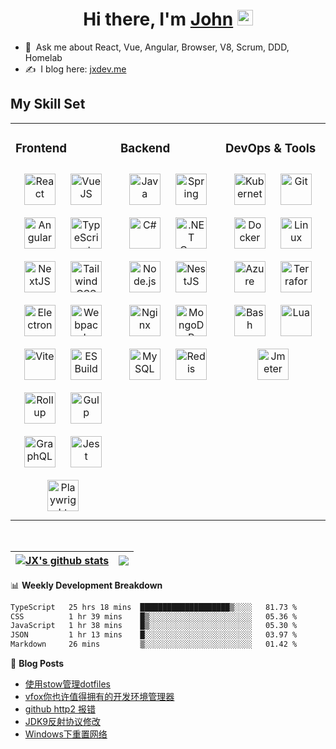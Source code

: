 <div align="center">
   <h1>Hi there, I'm <a href="https://www.linkedin.com/in/john-x-b26a9b251/">John</a> <img src="https://media.giphy.com/media/hvRJCLFzcasrR4ia7z/giphy.gif" width="25px"> </h1>
</div>

- 💬 &nbsp;Ask me about React, Vue, Angular, Browser, V8, Scrum, DDD, Homelab
- ✍️ &nbsp;I blog here: [jxdev.me](https://www.jxdev.me/)
<!-- - 📫 &nbsp;How to reach me: [LinkedIn](https://www.linkedin.com/in/john-x-b26a9b251/) -->
<!-- - 🔭 &nbsp;I’m currently working on [Ploger](https://www.github-trends.dev/) & [GitHub Ranking](https://www.github-ranking.dev/) -->

## My Skill Set

<!-- svg found: https://www.svgrepo.com/ -->

<table>
   <tr>
   
   <td valign="top" width="33%">

### Frontend
<div align="center">
   <img style="margin: 10px" src="https://profilinator.rishav.dev/skills-assets/react-original-wordmark.svg" alt="React" height="50" />
   <img style="margin: 10px" src="https://profilinator.rishav.dev/skills-assets/vuejs-original-wordmark.svg" alt="VueJS" height="50" />
   <img style="margin: 10px" src="https://profilinator.rishav.dev/skills-assets/angularjs-original.svg" alt="Angular" height="50" />
   <img style="margin: 10px" src="https://profilinator.rishav.dev/skills-assets/typescript-original.svg" alt="TypeScript" height="50" />
   <img style="margin: 10px" src="https://profilinator.rishav.dev/skills-assets/nextjs.png" alt="NextJS" height="50" />
   <img style="margin: 10px" src="https://profilinator.rishav.dev/skills-assets/tailwindcss.svg" alt="TailwindCSS" height="50" />
   <img style="margin: 10px" src="https://profilinator.rishav.dev/skills-assets/electron-original.svg" alt="Electron" height="50" />
   <img style="margin: 10px" src="https://profilinator.rishav.dev/skills-assets/webpack-original.svg" alt="Webpack" height="50" />
   <img style="margin: 10px" src="https://www.svgrepo.com/show/374167/vite.svg" alt="Vite" height="50" />
   <img style="margin: 10px" src="https://www.svgrepo.com/show/353710/esbuild.svg" alt="ESBuild" height="50" />
   <img style="margin: 10px" src="https://www.svgrepo.com/show/439305/rollup.svg" alt="Rollup" height="50" />
   <img style="margin: 10px" src="https://profilinator.rishav.dev/skills-assets/gulp-plain.svg" alt="Gulp" height="50" />
   <img style="margin: 10px" src="https://profilinator.rishav.dev/skills-assets/graphql.png" alt="GraphQL" height="50" />
   <img style="margin: 10px" src="https://profilinator.rishav.dev/skills-assets/jest.svg" alt="Jest" height="50" />
   <img style="margin: 10px" src="https://playwright.dev/img/playwright-logo.svg" alt="Playwright" height="50" />
</div>

   </td>
   
   <td valign="top" width="33%">

### Backend
<div align="center">
<img style="margin: 10px" src="https://profilinator.rishav.dev/skills-assets/java-original-wordmark.svg" alt="Java" height="50" />
<img style="margin: 10px" src="https://profilinator.rishav.dev/skills-assets/springio-icon.svg" alt="Spring" height="50" />
<img style="margin: 10px" src="https://profilinator.rishav.dev/skills-assets/csharp-original.svg" alt="C#" height="50" />
<img style="margin: 10px" src="https://profilinator.rishav.dev/skills-assets/dotnetcore.png" alt=".NET Core" height="50" />
<img style="margin: 10px" src="https://profilinator.rishav.dev/skills-assets/nodejs-original-wordmark.svg" alt="Node.js" height="50" />
<img style="margin: 10px" src="https://profilinator.rishav.dev/skills-assets/nestjs.svg" alt="NestJS" height="50" />
<img style="margin: 10px" src="https://profilinator.rishav.dev/skills-assets/nginx-original.svg" alt="Nginx" height="50" />
<img style="margin: 10px" src="https://profilinator.rishav.dev/skills-assets/mongodb-original-wordmark.svg" alt="MongoDB" height="50" />
<img style="margin: 10px" src="https://profilinator.rishav.dev/skills-assets/mysql-original-wordmark.svg" alt="MySQL" height="50" />
<img style="margin: 10px" src="https://profilinator.rishav.dev/skills-assets/redis-original-wordmark.svg" alt="Redis" height="50" />
</div>

   </td>
   
   <td valign="top" width="33%">

### DevOps & Tools
<div align="center">
<img style="margin: 10px" src="https://profilinator.rishav.dev/skills-assets/kubernetes-icon.svg" alt="Kubernetes" height="50" />
<img style="margin: 10px" src="https://profilinator.rishav.dev/skills-assets/git-scm-icon.svg" alt="Git" height="50" />
<img style="margin: 10px" src="https://profilinator.rishav.dev/skills-assets/docker-original-wordmark.svg" alt="Docker" height="50" />
<img style="margin: 10px" src="https://profilinator.rishav.dev/skills-assets/linux-original.svg" alt="Linux" height="50" />
<img style="margin: 10px" src="https://profilinator.rishav.dev/skills-assets/microsoft_azure-icon.svg" alt="Azure" height="50" />
<img style="margin: 10px" src="https://profilinator.rishav.dev/skills-assets/terraformio-icon.svg" alt="Terraform" height="50" />
<img style="margin: 10px" src="https://www.svgrepo.com/show/353475/bash.svg" alt="Bash" height="50" />
<img style="margin: 10px" src="https://www.svgrepo.com/show/373817/lua.svg" alt="Lua" height="50" />
<img style="margin: 10px" src="https://www.svgrepo.com/show/329945/apachejmeter.svg" alt="Jmeter" height="50" />
</div>

   </td>
   
   </tr>
</table>

<br/>

<!-- [![My Skills](https://skillicons.dev/icons?i=angular,vue,react,electron,lit,nextjs,tailwind,cs,dotnet,java,spring,azure,terraform,docker,kubernetes)](https://skillicons.dev) -->

| <a href="https://github.com/anuraghazra/github-readme-stats"><img align="center" src="https://git-stats-navy.vercel.app/api?username=johnxu16&show_icons=true&include_all_commits=true&theme=buefy&hide_border=true" alt="JX's github stats" /></a> | <a href="https://github.com/anuraghazra/github-readme-stats"><img align="center" src="https://git-stats-navy.vercel.app/api/top-langs/?username=johnxu16&layout=compact&theme=buefy&hide_border=true" /></a> |
| ------------- | ------------- |

📊 **Weekly Development Breakdown**
<!--START_SECTION:waka-->

```txt
TypeScript   25 hrs 18 mins  ████████████████████▒░░░░   81.73 %
CSS          1 hr 39 mins    █▒░░░░░░░░░░░░░░░░░░░░░░░   05.36 %
JavaScript   1 hr 38 mins    █▒░░░░░░░░░░░░░░░░░░░░░░░   05.30 %
JSON         1 hr 13 mins    █░░░░░░░░░░░░░░░░░░░░░░░░   03.97 %
Markdown     26 mins         ▒░░░░░░░░░░░░░░░░░░░░░░░░   01.42 %
```

<!--END_SECTION:waka-->

<!--
[![John's github stats](https://github-readme-stats-johnxu77.vercel.app/api?username=johnxu16&theme=dark)](https://github.com/johnxu77/github-readme-stats)
-->

📙 **Blog Posts**
<!-- BLOG-POST-LIST:START -->
- [使用stow管理dotfiles](https://www.jxdev.me/blog/stow)
- [vfox你也许值得拥有的开发环境管理器](https://www.jxdev.me/blog/vfox)
- [github http2 报错](https://www.jxdev.me/blog/github-http2-error)
- [JDK9反射协议修改](https://www.jxdev.me/blog/jdk9-reflect-policy-changed)
- [Windows下重置网络](https://www.jxdev.me/blog/net-reset)
<!-- BLOG-POST-LIST:END -->
